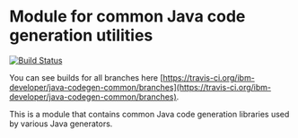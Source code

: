 # Module for common Java code generation utilities
[![Build Status](https://travis-ci.org/ibm-developer/java-codegen-common.svg?branch=master)](https://travis-ci.org/ibm-developer/java-codegen-common/branches)

You can see builds for all branches here [https://travis-ci.org/ibm-developer/java-codegen-common/branches](https://travis-ci.org/ibm-developer/java-codegen-common/branches).

This is a module that contains common Java code generation libraries used by various Java generators.
